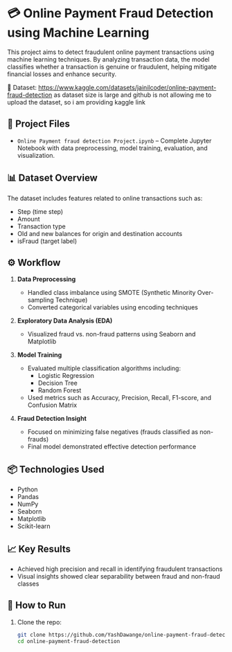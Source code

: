 # 💳 Online Payment Fraud Detection using Machine Learning

This project aims to detect fraudulent online payment transactions using machine learning techniques. By analyzing transaction data, the model classifies whether a transaction is genuine or fraudulent, helping mitigate financial losses and enhance security.

📂 Dataset: https://www.kaggle.com/datasets/jainilcoder/online-payment-fraud-detection
as dataset size is large and github is not allowing me to upload the dataset, so i am providing kaggle link


## 📁 Project Files

- `Online Payment fraud detection Project.ipynb` – Complete Jupyter Notebook with data preprocessing, model training, evaluation, and visualization.

## 📊 Dataset Overview

The dataset includes features related to online transactions such as:
- Step (time step)
- Amount
- Transaction type
- Old and new balances for origin and destination accounts
- isFraud (target label)

## ⚙️ Workflow

1. **Data Preprocessing**
   - Handled class imbalance using SMOTE (Synthetic Minority Over-sampling Technique)
   - Converted categorical variables using encoding techniques

2. **Exploratory Data Analysis (EDA)**
   - Visualized fraud vs. non-fraud patterns using Seaborn and Matplotlib

3. **Model Training**
   - Evaluated multiple classification algorithms including:
     - Logistic Regression
     - Decision Tree
     - Random Forest
   - Used metrics such as Accuracy, Precision, Recall, F1-score, and Confusion Matrix

4. **Fraud Detection Insight**
   - Focused on minimizing false negatives (frauds classified as non-frauds)
   - Final model demonstrated effective detection performance

## 📦 Technologies Used

- Python
- Pandas
- NumPy
- Seaborn
- Matplotlib
- Scikit-learn

## 📈 Key Results

- Achieved high precision and recall in identifying fraudulent transactions
- Visual insights showed clear separability between fraud and non-fraud classes

## 🚀 How to Run

1. Clone the repo:
   ```bash
   git clone https://github.com/YashDawange/online-payment-fraud-detection.git
   cd online-payment-fraud-detection
